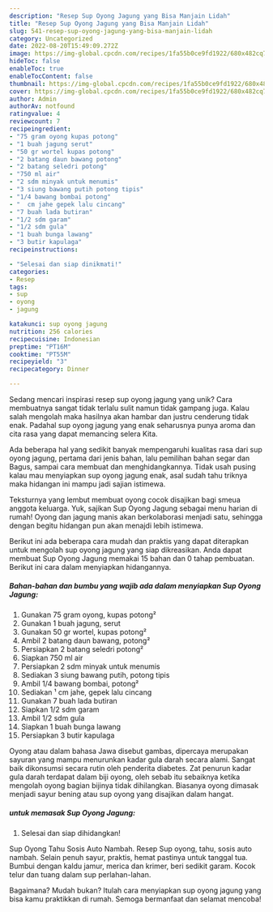 ```yaml
---
description: "Resep Sup Oyong Jagung yang Bisa Manjain Lidah"
title: "Resep Sup Oyong Jagung yang Bisa Manjain Lidah"
slug: 541-resep-sup-oyong-jagung-yang-bisa-manjain-lidah
category: Uncategorized
date: 2022-08-20T15:49:09.272Z
image: https://img-global.cpcdn.com/recipes/1fa55b0ce9fd1922/680x482cq70/sup-oyong-jagung-foto-resep-utama.jpg
hideToc: false
enableToc: true
enableTocContent: false
thumbnail: https://img-global.cpcdn.com/recipes/1fa55b0ce9fd1922/680x482cq70/sup-oyong-jagung-foto-resep-utama.jpg
cover: https://img-global.cpcdn.com/recipes/1fa55b0ce9fd1922/680x482cq70/sup-oyong-jagung-foto-resep-utama.jpg
author: Admin
authorAv: notfound
ratingvalue: 4
reviewcount: 7
recipeingredient:
- "75 gram oyong kupas potong"
- "1 buah jagung serut"
- "50 gr wortel kupas potong"
- "2 batang daun bawang potong"
- "2 batang seledri potong"
- "750 ml air"
- "2 sdm minyak untuk menumis"
- "3 siung bawang putih potong tipis"
- "1/4 bawang bombai potong"
- "  cm jahe gepek lalu cincang"
- "7 buah lada butiran"
- "1/2 sdm garam"
- "1/2 sdm gula"
- "1 buah bunga lawang"
- "3 butir kapulaga"
recipeinstructions:

- "Selesai dan siap dinikmati!"
categories:
- Resep
tags:
- sup
- oyong
- jagung

katakunci: sup oyong jagung 
nutrition: 256 calories
recipecuisine: Indonesian
preptime: "PT16M"
cooktime: "PT55M"
recipeyield: "3"
recipecategory: Dinner

---
```





Sedang mencari inspirasi resep sup oyong jagung yang unik? Cara membuatnya sangat tidak terlalu sulit namun tidak gampang juga. Kalau salah mengolah maka hasilnya akan hambar dan justru cenderung tidak enak. Padahal sup oyong jagung yang enak seharusnya punya aroma dan cita rasa yang dapat memancing selera Kita.





Ada beberapa hal yang sedikit banyak mempengaruhi kualitas rasa dari sup oyong jagung, pertama dari jenis bahan, lalu pemilihan bahan segar dan Bagus, sampai cara membuat dan menghidangkannya. Tidak usah pusing kalau mau menyiapkan sup oyong jagung enak,      asal sudah tahu triknya maka hidangan ini mampu jadi sajian istimewa.














Teksturnya yang lembut membuat oyong cocok disajikan bagi smeua anggota keluarga. Yuk, sajikan Sup Oyong Jagung sebagai menu harian di rumah! Oyong dan jagung manis akan berkolaborasi menjadi satu, sehingga dengan begitu hidangan pun akan menajdi lebih istimewa.






Berikut ini ada beberapa cara mudah dan praktis yang dapat diterapkan untuk mengolah sup oyong jagung yang siap dikreasikan. Anda dapat membuat Sup Oyong Jagung memakai 15 bahan dan 0 tahap pembuatan. Berikut ini cara dalam menyiapkan hidangannya.

<!--inarticleads1-->

##### Bahan-bahan dan bumbu yang wajib ada dalam menyiapkan Sup Oyong Jagung:

1. Gunakan 75 gram oyong, kupas potong²
1. Gunakan 1 buah jagung, serut
1. Gunakan 50 gr wortel, kupas potong²
1. Ambil 2 batang daun bawang, potong²
1. Persiapkan 2 batang seledri potong²
1. Siapkan 750 ml air
1. Persiapkan 2 sdm minyak untuk menumis
1. Sediakan 3 siung bawang putih, potong tipis
1. Ambil 1/4 bawang bombai, potong²
1. Sediakan  ¹ cm jahe, gepek lalu cincang
1. Gunakan 7 buah lada butiran
1. Siapkan 1/2 sdm garam
1. Ambil 1/2 sdm gula
1. Siapkan 1 buah bunga lawang
1. Persiapkan 3 butir kapulaga


Oyong atau dalam bahasa Jawa disebut gambas, dipercaya merupakan sayuran yang mampu menurunkan kadar gula darah secara alami. Sangat baik dikonsumsi secara rutin oleh penderita diabetes. Zat penurun kadar gula darah terdapat dalam biji oyong, oleh sebab itu sebaiknya ketika mengolah oyong bagian bijinya tidak dihilangkan. Biasanya oyong dimasak menjadi sayur bening atau sup oyong yang disajikan dalam hangat. 

<!--inarticleads2-->

#####  untuk memasak Sup Oyong Jagung:


1. Selesai dan siap dihidangkan!

Sup Oyong Tahu Sosis Auto Nambah. Resep Sup oyong, tahu, sosis auto nambah. Selain penuh sayur, praktis, hemat pastinya untuk tanggal tua. Bumbui dengan kaldu jamur, merica dan krimer, beri sedikit garam. Kocok telur dan tuang dalam sup perlahan-lahan. 

Bagaimana? Mudah bukan? Itulah cara menyiapkan sup oyong jagung yang bisa kamu praktikkan di rumah. Semoga bermanfaat dan selamat mencoba!
